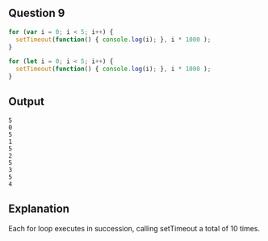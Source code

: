 ## Question 9
```js
for (var i = 0; i < 5; i++) {
  setTimeout(function() { console.log(i); }, i * 1000 );
}

for (let i = 0; i < 5; i++) {
  setTimeout(function() { console.log(i); }, i * 1000 );
}
```

## Output
```
5
0
5
1
5
2
5
3
5
4
```

## Explanation
Each for loop executes in succession, calling setTimeout a total of 10 times. 